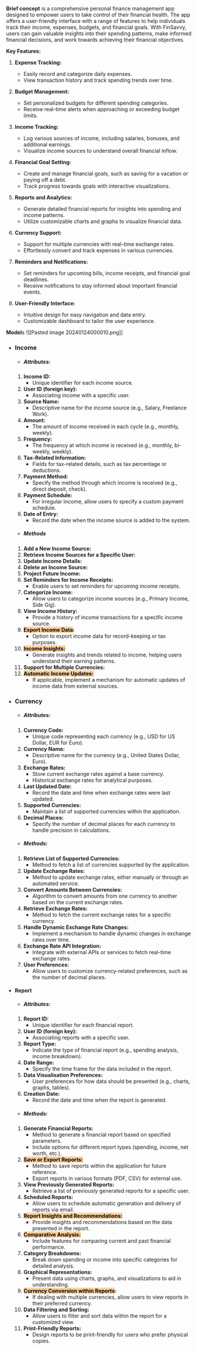 **Brief concept**
	is a comprehensive personal finance management app designed to empower users to take control of their financial health. The app offers a user-friendly interface with a range of features to help individuals track their income, expenses, budgets, and financial goals. With FinSavvy, users can gain valuable insights into their spending patterns, make informed financial decisions, and work towards achieving their financial objectives.

**Key Features:**

1. **Expense Tracking:**
    
    - Easily record and categorize daily expenses.
    - View transaction history and track spending trends over time.
2. **Budget Management:**
    
    - Set personalized budgets for different spending categories.
    - Receive real-time alerts when approaching or exceeding budget limits.
3. **Income Tracking:**
    
    - Log various sources of income, including salaries, bonuses, and additional earnings.
    - Visualize income sources to understand overall financial inflow.
4. **Financial Goal Setting:**
    
    - Create and manage financial goals, such as saving for a vacation or paying off a debt.
    - Track progress towards goals with interactive visualizations.
5. **Reports and Analytics:**
    
    - Generate detailed financial reports for insights into spending and income patterns.
    - Utilize customizable charts and graphs to visualize financial data.
6. **Currency Support:**
    
    - Support for multiple currencies with real-time exchange rates.
    - Effortlessly convert and track expenses in various currencies.
8. **Reminders and Notifications:**
    
    - Set reminders for upcoming bills, income receipts, and financial goal deadlines.
    - Receive notifications to stay informed about important financial events.
9. **User-Friendly Interface:**
    
    - Intuitive design for easy navigation and data entry.
    - Customizable dashboard to tailor the user experience.

**Model**s
![[Pasted image 20240124000010.png]]

- ### **Income**
	- ##### **Attributes**:
	1. **Income ID:**
	    - Unique identifier for each income source.
	2. **User ID (foreign key):**
	    - Associating income with a specific user.
	3. **Source Name:**
	    - Descriptive name for the income source (e.g., Salary, Freelance Work).
	4. **Amount:**
	    - The amount of income received in each cycle (e.g., monthly, weekly).
	5. **Frequency:**
	    - The frequency at which income is received (e.g., monthly, bi-weekly, weekly).
	6. **Tax-Related Information:**
	    - Fields for tax-related details, such as tax percentage or deductions.
	7. **Payment Method:**
	    - Specify the method through which income is received (e.g., direct deposit, check).
	8. **Payment Schedule:**
	    - For irregular income, allow users to specify a custom payment schedule.
	9. **Date of Entry:**
	    - Record the date when the income source is added to the system.
	
	- ##### **Methods**
	1. **Add a New Income Source:**
	1. **Retrieve Income Sources for a Specific User:**
	2. **Update Income Details:**
	3. **Delete an Income Source:**
	4. **Project Future Income:**
	5. **Set Reminders for Income Receipts:**
	    - Enable users to set reminders for upcoming income receipts.
	6. **Categorize Income:**
	    - Allow users to categorize income sources (e.g., Primary Income, Side Gig).
	7. **View Income History:**
	    - Provide a history of income transactions for a specific income source.
	8. **<mark style="background: #FFB86CA6;">Export Income Data</mark>:**
	    - Option to export income data for record-keeping or tax purposes.
	9. **<mark style="background: #FFB86CA6;">Income Insights:</mark>**
	    - Generate insights and trends related to income, helping users understand their earning patterns.
	10. **Support for Multiple Currencies:**
	11. **<mark style="background: #FFB86CA6;">Automatic Income Updates:</mark>**
	    - If applicable, implement a mechanism for automatic updates of income data from external sources.

- ### **Currency**
	- ##### Attributes:
	1. **Currency Code:**
	    - Unique code representing each currency (e.g., USD for US Dollar, EUR for Euro).
	2. **Currency Name:**
	    - Descriptive name for the currency (e.g., United States Dollar, Euro).
	3. **Exchange Rates:**
	    - Store current exchange rates against a base currency.
	    - Historical exchange rates for analytical purposes.
	4. **Last Updated Date:**
	    - Record the date and time when exchange rates were last updated.
	5. **Supported Currencies:**
	    - Maintain a list of supported currencies within the application.
	6. **Decimal Places:**
	    - Specify the number of decimal places for each currency to handle precision in calculations.
	      
	- ##### Methods:
	1. **Retrieve List of Supported Currencies:**
	    - Method to fetch a list of currencies supported by the application.
	2. **Update Exchange Rates:**
	    - Method to update exchange rates, either manually or through an automated service.
	3. **Convert Amounts Between Currencies:**
	    - Algorithm to convert amounts from one currency to another based on the current exchange rates.
	4. **Retrieve Exchange Rates:**
	    - Method to fetch the current exchange rates for a specific currency.
	5. **Handle Dynamic Exchange Rate Changes:**
	    - Implement a mechanism to handle dynamic changes in exchange rates over time.
	6. **Exchange Rate API Integration:**
	    - Integrate with external APIs or services to fetch real-time exchange rates.
	7. **User Preferences:**
	    - Allow users to customize currency-related preferences, such as the number of decimal places.

- #### **Report** 
	- ##### **Attributes**:
	1. **Report ID:**
	    - Unique identifier for each financial report.
	2. **User ID (foreign key):**
	    - Associating reports with a specific user.
	3. **Report Type:**
	    - Indicate the type of financial report (e.g., spending analysis, income breakdown).
	4. **Date Range:**
	    - Specify the time frame for the data included in the report.
	5. **Data Visualisation Preferences:**
	    - User preferences for how data should be presented (e.g., charts, graphs, tables).
	6. **Creation Date:**
	    - Record the date and time when the report is generated.
	      
	- ##### Methods:
	1. **Generate Financial Reports:**
	    - Method to generate a financial report based on specified parameters.
	    - Include options for different report types (spending, income, net worth, etc.).
	2. <mark style="background: #FFB86CA6;">**Save or Export Reports:**</mark>
	    - Method to save reports within the application for future reference.
	    - Export reports in various formats (PDF, CSV) for external use.
	3. **View Previously Generated Reports:**
	    - Retrieve a list of previously generated reports for a specific user.
	4. **Scheduled Reports:**
	    - Allow users to schedule automatic generation and delivery of reports via email.
	5. **<mark style="background: #FFB86CA6;">Report Insights and Recommendations:</mark>**
	    - Provide insights and recommendations based on the data presented in the report.
	6. <mark style="background: #FFB86CA6;">**Comparative Analysis:**</mark>
	    - Include features for comparing current and past financial performance.
	7. **Category Breakdowns:**
	    - Break down spending or income into specific categories for detailed analysis.
	8. **Graphical Representations:**
	    - Present data using charts, graphs, and visualizations to aid in understanding.
	9. **<mark style="background: #FFB86CA6;">Currency Conversion within Reports</mark>:**
	    - If dealing with multiple currencies, allow users to view reports in their preferred currency.
	10. **Data Filtering and Sorting:**
	    - Allow users to filter and sort data within the report for a customized view.
	11. **Print-Friendly Reports:**
	    - Design reports to be print-friendly for users who prefer physical copies.
	      
	  